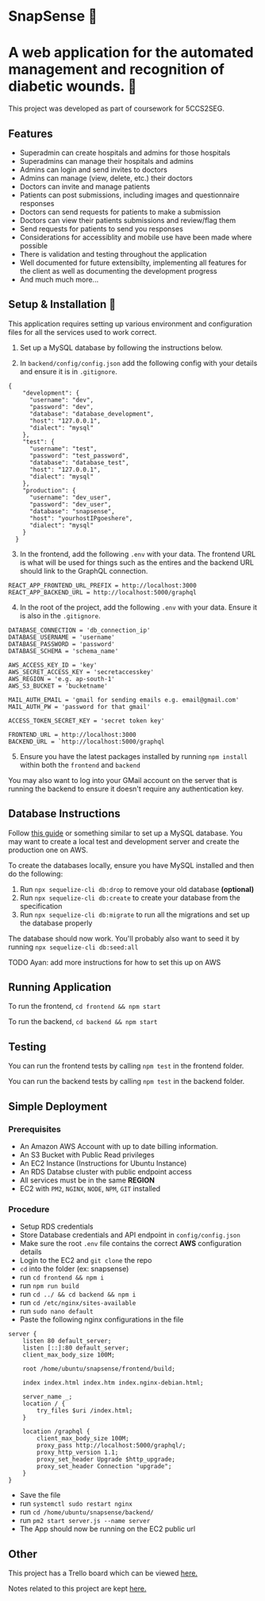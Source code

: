 # SnapSense 🤳

# A web application for the automated management and recognition of diabetic wounds. 🏥

This project was developed as part of coursework for 5CCS2SEG.

## Features

- Superadmin can create hospitals and admins for those hospitals
- Superadmins can manage their hospitals and admins
- Admins can login and send invites to doctors
- Admins can manage (view, delete, etc.) their doctors
- Doctors can invite and manage patients
- Patients can post submissions, including images and questionnaire responses
- Doctors can send requests for patients to make a submission
- Doctors can view their patients submissions and review/flag them
- Send requests for patients to send you responses
- Considerations for accessiblity and mobile use have been made where possible
- There is validation and testing throughout the application
- Well documented for future extensibilty, implementing all features for the client as well as documenting the development progress
- And much much more...

## Setup & Installation 📄

This application requires setting up various environment and configuration files for all the services used to work correct.

1. Set up a MySQL database by following the instructions below.

2. In `backend/config/config.json` add the following config with your details and ensure it is in `.gitignore`.

```
{
    "development": {
      "username": "dev",
      "password": "dev",
      "database": "database_development",
      "host": "127.0.0.1",
      "dialect": "mysql"
    },
    "test": {
      "username": "test",
      "password": "test_password",
      "database": "database_test",
      "host": "127.0.0.1",
      "dialect": "mysql"
    },
    "production": {
      "username": "dev_user",
      "password": "dev_user",
      "database": "snapsense",
      "host": "yourhostIPgoeshere",
      "dialect": "mysql"
    }
  }
```

3. In the frontend, add the following `.env` with your data. The frontend URL is what will be used for things such as the entires and the backend URL should link to the GraphQL connection.

```
REACT_APP_FRONTEND_URL_PREFIX = http://localhost:3000
REACT_APP_BACKEND_URL = http://localhost:5000/graphql
```

4. In the root of the project, add the following `.env` with your data. Ensure it is also in the `.gitignore`.

```
DATABASE_CONNECTION = 'db_connection_ip'
DATABASE_USERNAME = 'username'
DATABASE_PASSWORD = 'password'
DATABASE_SCHEMA = 'schema_name'

AWS_ACCESS_KEY_ID = 'key'
AWS_SECRET_ACCESS_KEY = 'secretaccesskey'
AWS_REGION = 'e.g. ap-south-1'
AWS_S3_BUCKET = 'bucketname'

MAIL_AUTH_EMAIL = 'gmail for sending emails e.g. email@gmail.com'
MAIL_AUTH_PW = 'password for that gmail'

ACCESS_TOKEN_SECRET_KEY = 'secret token key'

FRONTEND_URL = http://localhost:3000
BACKEND_URL = `http://localhost:5000/graphql
```

5. Ensure you have the latest packages installed by running `npm install` within both the `frontend` and `backend`

You may also want to log into your GMail account on the server that is running the backend to ensure it doesn't require any authentication key.

## Database Instructions

Follow [this guide](https://www.digitalocean.com/community/tutorials/how-to-install-mysql-on-ubuntu-20-04) or something similar to set up a MySQL database. You may want to create a local test and development server and create the production one on AWS.

To create the databases locally, ensure you have MySQL installed and then do the following:

1. Run `npx sequelize-cli db:drop` to remove your old database **(optional)**
2. Run `npx sequelize-cli db:create` to create your database from the specification
3. Run `npx sequelize-cli db:migrate` to run all the migrations and set up the database properly

The database should now work. You'll probably also want to seed it by running `npx sequelize-cli db:seed:all`

TODO Ayan: add more instructions for how to set this up on AWS

## Running Application

To run the frontend, `cd frontend && npm start`

To run the backend, `cd backend && npm start`

## Testing

You can run the frontend tests by calling `npm test` in the frontend folder.

You can run the backend tests by calling `npm test` in the backend folder.

## Simple Deployment
### Prerequisites
* An Amazon AWS Account with up to date billing information.
* An S3 Bucket with Public Read privileges
* An EC2 Instance (Instructions for Ubuntu Instance)
* An RDS Databse cluster with public endpoint access
* All services must be in the same **REGION**
* EC2 with `PM2`, `NGINX`, `NODE`, `NPM`, `GIT` installed 

### Procedure
* Setup RDS credentials
* Store Database credentials and API endpoint in `config/config.json`
* Make sure the root `.env` file contains the correct **AWS** configuration details
* Login to the EC2 and `git clone` the repo
* `cd` into the folder (ex: snapsense)
* run `cd frontend && npm i`
* run `npm run build`
* run `cd ../ && cd backend && npm i`
* run `cd /etc/nginx/sites-available`
* run `sudo nano default`
* Paste the following nginx configurations in the file
```
server {
    listen 80 default_server;
    listen [::]:80 default_server;
    client_max_body_size 100M;
    
    root /home/ubuntu/snapsense/frontend/build;
    
    index index.html index.htm index.nginx-debian.html;
    
    server_name _;
    location / {
        try_files $uri /index.html;
    }
    
    location /graphql {
        client_max_body_size 100M;
        proxy_pass http://localhost:5000/graphql/;
        proxy_http_version 1.1;
        proxy_set_header Upgrade $http_upgrade;
        proxy_set_header Connection "upgrade";
    }
}
```
* Save the file
* run `systemctl sudo restart nginx`
* run `cd /home/ubuntu/snapsense/backend/`
* run `pm2 start server.js --name server`
* The App should now be running on the EC2 public url
## Other

This project has a Trello board which can be viewed [here.](https://trello.com/b/RinZfAWQ/seg-large-group-project)

Notes related to this project are kept [here.](https://emckclac-my.sharepoint.com/:f:/r/personal/k1925171_kcl_ac_uk/Documents/CS%20G401/Year%202/Term%202/Software%20Engineering%20Group%20Project/SEG%20Large%20Group%20Project?csf=1&web=1&e=Il0jLi)
